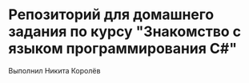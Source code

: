# Репозиторий для домашнего задания по курсу "Знакомство с языком программирования С#"
Выполнил Никита Королёв
